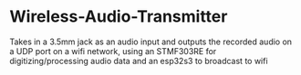 # Wireless-Audio-Transmitter
Takes in a 3.5mm jack as an audio input and outputs the recorded audio on a UDP port on a wifi network, using an STMF303RE for digitizing/processing audio data and an esp32s3 to broadcast to wifi
